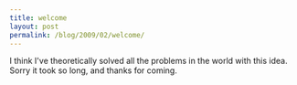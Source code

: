 ```yaml
---
title: welcome
layout: post
permalink: /blog/2009/02/welcome/
---
```


I think I've theoretically solved all the problems in the world with this idea. Sorry it took so long, and thanks for coming.
